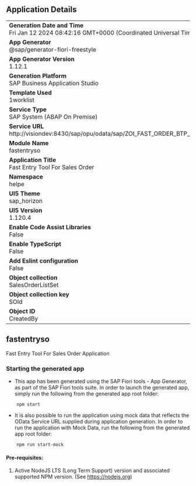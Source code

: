 ## Application Details
|               |
| ------------- |
|**Generation Date and Time**<br>Fri Jan 12 2024 08:42:16 GMT+0000 (Coordinated Universal Time)|
|**App Generator**<br>@sap/generator-fiori-freestyle|
|**App Generator Version**<br>1.12.1|
|**Generation Platform**<br>SAP Business Application Studio|
|**Template Used**<br>1worklist|
|**Service Type**<br>SAP System (ABAP On Premise)|
|**Service URL**<br>http://visiondev:8430/sap/opu/odata/sap/ZOI_FAST_ORDER_BTP_SRV
|**Module Name**<br>fastentryso|
|**Application Title**<br>Fast Entry Tool For Sales Order|
|**Namespace**<br>helpe|
|**UI5 Theme**<br>sap_horizon|
|**UI5 Version**<br>1.120.4|
|**Enable Code Assist Libraries**<br>False|
|**Enable TypeScript**<br>False|
|**Add Eslint configuration**<br>False|
|**Object collection**<br>SalesOrderListSet|
|**Object collection key**<br>SOId|
|**Object ID**<br>CreatedBy|

## fastentryso

Fast Entry Tool For Sales Order Application

### Starting the generated app

-   This app has been generated using the SAP Fiori tools - App Generator, as part of the SAP Fiori tools suite.  In order to launch the generated app, simply run the following from the generated app root folder:

```
    npm start
```

- It is also possible to run the application using mock data that reflects the OData Service URL supplied during application generation.  In order to run the application with Mock Data, run the following from the generated app root folder:

```
    npm run start-mock
```

#### Pre-requisites:

1. Active NodeJS LTS (Long Term Support) version and associated supported NPM version.  (See https://nodejs.org)


